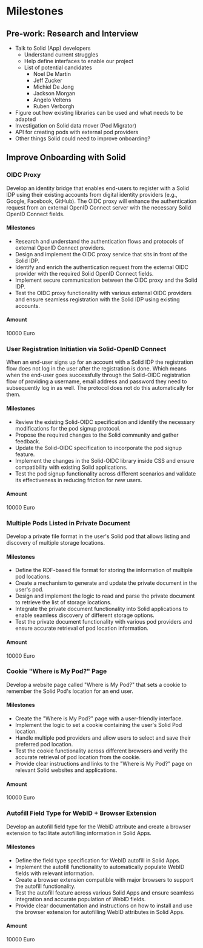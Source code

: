 # Milestones

## Pre-work: Research and Interview

- Talk to Solid (App) developers
  - Understand current struggles
  - Help define interfaces to enable our project
  - List of potential candidates
    - Noel De Martin
    - Jeff Zucker
    - Michiel De Jong
    - Jackson Morgan
    - Angelo Veltens
    - Ruben Verborgh
- Figure out how existing libraries can be used and what needs to be adapted
- Investigation on Solid data mover (Pod Migrator)
- API for creating pods with external pod providers
- Other things Solid could need to improve onboarding?

## Improve Onboarding with Solid

### OIDC Proxy

Develop an identity bridge that enables end-users to register with a Solid IDP using their existing accounts from digital identity providers (e.g., Google, Facebook, GitHub). The OIDC proxy will enhance the authentication request from an external OpenID Connect server with the necessary Solid OpenID Connect fields.

#### Milestones

- Research and understand the authentication flows and protocols of external OpenID Connect providers.
- Design and implement the OIDC proxy service that sits in front of the Solid IDP.
- Identify and enrich the authentication request from the external OIDC provider with the required Solid OpenID Connect fields.
- Implement secure communication between the OIDC proxy and the Solid IDP.
- Test the OIDC proxy functionality with various external OIDC providers and ensure seamless registration with the Solid IDP using existing accounts.

#### Amount

10000 Euro

### User Registration Initiation via Solid-OpenID Connect

When an end-user signs up for an account with a Solid IDP the registration flow does not log in the user after the registration is done. Which means when the end-user goes successfully through the Solid-OIDC registration flow of providing a username, email address and password they need to subsequently log in as well. The protocol does not do this automatically for them.

#### Milestones

- Review the existing Solid-OIDC specification and identify the necessary modifications for the pod signup protocol.
- Propose the required changes to the Solid community and gather feedback.
- Update the Solid-OIDC specification to incorporate the pod signup feature.
- Implement the changes in the Solid-OIDC library inside CSS and ensure compatibility with existing Solid applications.
- Test the pod signup functionality across different scenarios and validate its effectiveness in reducing friction for new users.

#### Amount

10000 Euro

### Multiple Pods Listed in Private Document

Develop a private file format in the user's Solid pod that allows listing and discovery of multiple storage locations.

#### Milestones

- Define the RDF-based file format for storing the information of multiple pod locations.
- Create a mechanism to generate and update the private document in the user's pod.
- Design and implement the logic to read and parse the private document to retrieve the list of storage locations.
- Integrate the private document functionality into Solid applications to enable seamless discovery of different storage options.
- Test the private document functionality with various pod providers and ensure accurate retrieval of pod location information.

#### Amount

10000 Euro

### Cookie "Where is My Pod?" Page

Develop a website page called "Where is My Pod?" that sets a cookie to remember the Solid Pod's location for an end user.

#### Milestones

- Create the "Where is My Pod?" page with a user-friendly interface.
- Implement the logic to set a cookie containing the user's Solid Pod location.
- Handle multiple pod providers and allow users to select and save their preferred pod location.
- Test the cookie functionality across different browsers and verify the accurate retrieval of pod location from the cookie.
- Provide clear instructions and links to the "Where is My Pod?" page on relevant Solid websites and applications.

#### Amount

10000 Euro

### Autofill Field Type for WebID + Browser Extension

Develop an autofill field type for the WebID attribute and create a browser extension to facilitate autofilling information in Solid Apps.

#### Milestones

- Define the field type specification for WebID autofill in Solid Apps.
- Implement the autofill functionality to automatically populate WebID fields with relevant information.
- Create a browser extension compatible with major browsers to support the autofill functionality.
- Test the autofill feature across various Solid Apps and ensure seamless integration and accurate population of WebID fields.
- Provide clear documentation and instructions on how to install and use the browser extension for autofilling WebID attributes in Solid Apps.

#### Amount

10000 Euro

